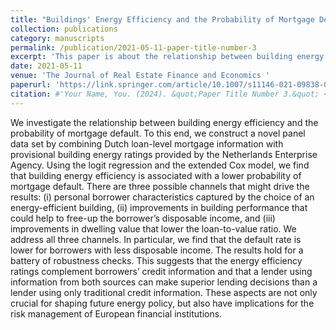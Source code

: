 ```yaml
---
title: "Buildings' Energy Efficiency and the Probability of Mortgage Default: The Dutch Case"
collection: publications
category: manuscripts
permalink: /publication/2021-05-11-paper-title-number-3
excerpt: 'This paper is about the relationship between building energy efficiency and the probability of mortgage default.'
date: 2021-05-11
venue: 'The Journal of Real Estate Finance and Economics '
paperurl: 'https://link.springer.com/article/10.1007/s11146-021-09838-0'
citation: #'Your Name, You. (2024). &quot;Paper Title Number 3.&quot; <i>GitHub Journal of Bugs</i>. 1(3).'
---
```


We investigate the relationship between building energy efficiency and the probability of mortgage default. To this end, we construct a novel panel data set by combining Dutch loan-level mortgage information with provisional building energy ratings provided by the Netherlands Enterprise Agency. Using the logit regression and the extended Cox model, we find that building energy efficiency is associated with a lower probability of mortgage default. There are three possible channels that might drive the results: (i) personal borrower characteristics captured by the choice of an energy-efficient building, (ii) improvements in building performance that could help to free-up the borrower’s disposable income, and (iii) improvements in dwelling value that lower the loan-to-value ratio. We address all three channels. In particular, we find that the default rate is lower for borrowers with less disposable income. The results hold for a battery of robustness checks. This suggests that the energy efficiency ratings complement borrowers’ credit information and that a lender using information from both sources can make superior lending decisions than a lender using only traditional credit information. These aspects are not only crucial for shaping future energy policy, but also have implications for the risk management of European financial institutions.
